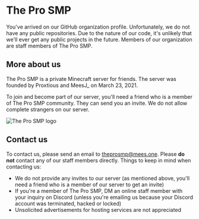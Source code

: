 # The Pro SMP
You've arrived on our GitHub organization profile. Unfortunately, we do not have any public repositories. Due to the nature of our code, it's unlikely that we'll ever get any public projects in the future.
Members of our organization are staff members of The Pro SMP.

## More about us
The Pro SMP is a private Minecraft server for friends. The server was founded by Proxtious and MeesJ_ on March 23, 2021.

To join and become part of our server, you'll need a friend who is a member of The Pro SMP community. They can send you an invite. We do not allow complete strangers on our server.

![The Pro SMP logo](https://cdn.mees.one/TheProSMP/icon-384x384.png)

## Contact us
To contact us, please send an email to [theprosmp@mees.one](mailto:theprosmp@mees.one). Please **do not** contact any of our staff members directly.
Things to keep in mind when contacting us:
- We do not provide any invites to our server (as mentioned above, you'll need a friend who is a member of our server to get an invite)	
- If you're a member of The Pro SMP, DM an online staff member with your inquiry on Discord (unless you're emailing us because your Discord account was terminated, hacked or locked)
- Unsolicited advertisements for hosting services are not appreciated
